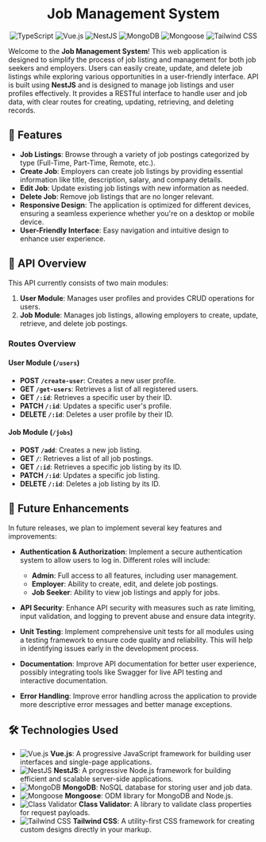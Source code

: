 

<h1 align="center"><strong>Job Management System</strong></h1>



<p align="center">
    <img src="https://img.shields.io/badge/TypeScript-007ACC?style=flat&logo=typescript&logoColor=white" alt="TypeScript">
  <img src="https://img.shields.io/badge/Vue.js-4FC08D?style=flat&logo=vue.js&logoColor=white" alt="Vue.js">
  <img src="https://img.shields.io/badge/NestJS-EB3C00?style=flat&logo=nestjs&logoColor=white" alt="NestJS">
  <img src="https://img.shields.io/badge/MongoDB-47A248?style=flat&logo=mongodb&logoColor=white" alt="MongoDB">
  <img src="https://img.shields.io/badge/Mongoose-880000?style=flat&logo=mongoose&logoColor=white" alt="Mongoose">
  <img src="https://img.shields.io/badge/Tailwind%20CSS-38B2AC?style=flat&logo=tailwind-css&logoColor=white" alt="Tailwind CSS">
</p>


Welcome to the **Job Management System**! This web application is designed to simplify the process of job listing and management for both job seekers and employers. Users can easily create, update, and delete job listings while exploring various opportunities in a user-friendly interface. API is built using **NestJS** and is designed to manage job listings and user profiles effectively. It provides a RESTful interface to handle user and job data, with clear routes for creating, updating, retrieving, and deleting records.

## 📌 Features

- **Job Listings**: Browse through a variety of job postings categorized by type (Full-Time, Part-Time, Remote, etc.).
- **Create Job**: Employers can create job listings by providing essential information like title, description, salary, and company details.
- **Edit Job**: Update existing job listings with new information as needed.
- **Delete Job**: Remove job listings that are no longer relevant.
- **Responsive Design**: The application is optimized for different devices, ensuring a seamless experience whether you're on a desktop or mobile device.
- **User-Friendly Interface**: Easy navigation and intuitive design to enhance user experience.


## 🌟 API Overview

This API currently consists of two main modules:

1. **User Module**: Manages user profiles and provides CRUD operations for users.
2. **Job Module**: Manages job listings, allowing employers to create, update, retrieve, and delete job postings.

### Routes Overview

#### User Module (`/users`)

- **POST `/create-user`**: Creates a new user profile.
- **GET `/get-users`**: Retrieves a list of all registered users.
- **GET `/:id`**: Retrieves a specific user by their ID.
- **PATCH `/:id`**: Updates a specific user's profile.
- **DELETE `/:id`**: Deletes a user profile by their ID.

#### Job Module (`/jobs`)

- **POST `/add`**: Creates a new job listing.
- **GET `/`**: Retrieves a list of all job postings.
- **GET `/:id`**: Retrieves a specific job listing by its ID.
- **PATCH `/:id`**: Updates a specific job listing.
- **DELETE `/:id`**: Deletes a job listing by its ID.

## 🚀 Future Enhancements

In future releases, we plan to implement several key features and improvements:

- **Authentication & Authorization**: Implement a secure authentication system to allow users to log in. Different roles will include:
  - **Admin**: Full access to all features, including user management.
  - **Employer**: Ability to create, edit, and delete job postings.
  - **Job Seeker**: Ability to view job listings and apply for jobs.
  
- **API Security**: Enhance API security with measures such as rate limiting, input validation, and logging to prevent abuse and ensure data integrity.

- **Unit Testing**: Implement comprehensive unit tests for all modules using a testing framework to ensure code quality and reliability. This will help in identifying issues early in the development process.

- **Documentation**: Improve API documentation for better user experience, possibly integrating tools like Swagger for live API testing and interactive documentation.

- **Error Handling**: Improve error handling across the application to provide more descriptive error messages and better manage exceptions.


## 🛠 Technologies Used

- ![Vue.js](https://img.shields.io/badge/Vue.js-4FC08D?style=flat&logo=vue.js&logoColor=white) **Vue.js**: A progressive JavaScript framework for building user interfaces and single-page applications.
- ![NestJS](https://img.shields.io/badge/NestJS-EB3C00?style=flat&logo=nestjs&logoColor=white) **NestJS**: A progressive Node.js framework for building efficient and scalable server-side applications.
- ![MongoDB](https://img.shields.io/badge/MongoDB-47A248?style=flat&logo=mongodb&logoColor=white) **MongoDB**: NoSQL database for storing user and job data.
- ![Mongoose](https://img.shields.io/badge/Mongoose-880000?style=flat&logo=mongoose&logoColor=white) **Mongoose**: ODM library for MongoDB and Node.js.
- ![Class Validator](https://img.shields.io/badge/Class%20Validator-0B7E3A?style=flat&logo=typescript&logoColor=white) **Class Validator**: A library to validate class properties for request payloads.
- ![Tailwind CSS](https://img.shields.io/badge/Tailwind%20CSS-38B2AC?style=flat&logo=tailwind-css&logoColor=white) **Tailwind CSS**: A utility-first CSS framework for creating custom designs directly in your markup.





